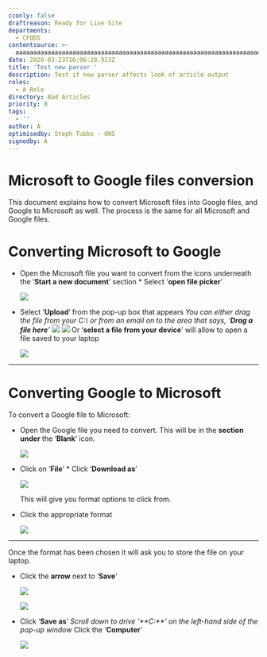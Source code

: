```yaml
---
cconly: false
draftreason: Ready for Live Site
departments:
  - CFODS
contentsource: >-
  aaaaaaaaaaaaaaaaaaaaaaaaaaaaaaaaaaaaaaaaaaaaaaaaaaaaaaaaaaaaaaaaaaaaaaaaaaaaaaaaaaaaaaaaaaaaaaaaaaaaaaaaaaaaaaaaaaaaaaaaaaaaaaaaaaaaaaaaaaaaaaaaaaaaaaaaaaaaaaaaaaaaaaaaaaaaaaaaaaaaaaaaaaaaaaaaaaaaaaaaaaaaaaaaaaaaaaaaaaaaaaaaaaaaaaaaaaaaaaaaaaaaaaaaaaaaaaaaaaaa
date: 2020-03-23T16:06:28.913Z
title: 'Test new parser '
description: Test if new parser affects look of article output
roles:
  - A Role
directory: Bad Articles
priority: 0
tags:
  - ''
author: A
optimisedby: Steph Tubbs - ONS
signedby: A
---
```

# Microsoft to Google files conversion

This document explains how to convert Microsoft files into Google files, and Google to Microsoft as well. The process is the same for all Microsoft and Google files. 

# Converting Microsoft to Google

* Open the Microsoft file you want to convert from the icons underneath the ‘**Start a new document**’ section * Select ‘**open file picker**’ 

  ![](/assets/tulips.jpg)
* Select ‘**Upload**’ from the pop-up box that appears   *You can either drag the file from your C:\ or from an email on to the area that says, ‘**Drag a file here**’      ![](/assets/converting_microsoft_files_to_g_suite_files_guide_3.jpg " ")    ![](/assets/google002.png)*   Or ‘**select a file from your device**’ will allow to open a file saved to your laptop 

  ![](/assets/city.jpg)

- - -

# Converting Google to Microsoft

To convert a Google file to Microsoft:

* Open the Google file you need to convert. This will be in the **section under** the ‘**Blank**’ icon. 

  ![](/assets/calum-worth.jpeg)
* Click on ‘**File**’ * Click ‘**Download as**’ 

  ![](/assets/screenshot-2019-06-06-at-15.48.20.png)

   This will give you format options to click from. 
* Click the appropriate format 

  ![](/assets/screenshot-2019-07-05-at-11.51.17.png)

- - -

Once the format has been chosen it will ask you to store the file on your laptop.

* Click the **arrow** next to ‘**Save**’ 

  ![](/assets/c2021topbar.png)

  ![](/assets/screenshot-2019-06-06-at-15.48.01.png)
* Click ‘**Save as**’ *Scroll down to drive ‘\*\*C:\*\*’ on the left-hand side of the pop-up window* Click the ‘**Computer**’  

  ![](/assets/screenshot-2019-07-27-at-12.06.15.png)